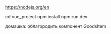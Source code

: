 https://nodejs.org/en


cd vue_project
npm install
npm run dev

домашка: облагородить компонент GoodsItem
